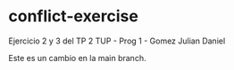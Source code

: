 # conflict-exercise
Ejercicio 2 y 3 del TP 2 TUP - Prog 1 - Gomez Julian Daniel

Este es un cambio en la main branch.